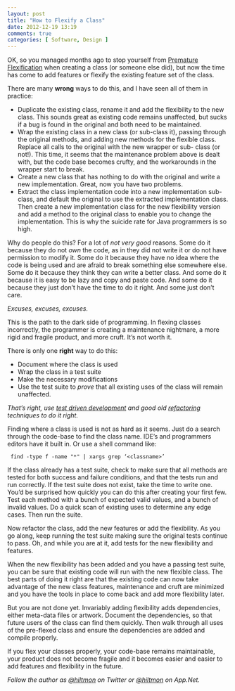 ```yaml
---
layout: post
title: "How to Flexify a Class"
date: 2012-12-19 13:19
comments: true
categories: [ Software, Design ]
---
```


OK, so you managed months ago to stop yourself from [Premature Flexification](https://hiltmon.com/blog/2012/12/19/premature-flexification/) when creating a class (or someone else did), but now the time has come to add features or flexify the existing feature set of the class.

There are many **wrong** ways to do this, and I have seen all of them in practice:

* Duplicate the existing class, rename it and add the flexibility to the new class. This sounds great as existing code remains unaffected, but sucks if a bug is found in the original and both need to be maintained.
* Wrap the existing class in a new class (or sub-class it), passing through the original methods, and adding new methods for the flexible class. Replace all calls to the original with the new wrapper or sub- class (or not!). This time, it seems that the maintenance problem above is dealt with, but the code base becomes crufty, and the workarounds in the wrapper start to break.
* Create a new class that has nothing to do with the original and write a new implementation. Great, now you have two problems.
* Extract the class implementation code into a new implementation sub-class, and default the original to use the extracted implementation class. Then create a new implementation class for the new flexibility version and add a method to the original class to enable you to change the implementation. This is why the suicide rate for Java programmers is so high.

Why do people do this? For a lot of *not very good* reasons. Some do it because they do not *own* the code, as in they did not write it or do not have permission to modify it. Some do it because they have no idea where the code is being used and are afraid to break something else somewhere else. Some do it because they think they can write a better class. And some do it because it is easy to be lazy and copy and paste code. And some do it because they just don’t have the time to do it right. And some just don’t care.

*Excuses, excuses, excuses.*

This is the path to the dark side of programming. In flexing classes incorrectly, the programmer is creating a maintenance nightmare, a more rigid and fragile product, and more cruft. It’s not worth it.

There is only one **right** way to do this:

* Document where the class is used
* Wrap the class in a test suite
* Make the necessary modifications
* Use the test suite to *prove* that all existing uses of the class will remain unaffected.

*That’s right, use [test driven development](http://en.wikipedia.org/wiki/Test-driven_development) and good old [refactoring](http://en.wikipedia.org/wiki/Code_refactoring) techniques to do it right.*

Finding where a class is used is not as hard as it seems. Just do a search through the code-base to find the class name. IDE’s and programmers editors have it built in. Or use a shell command like:

```
 find -type f -name "*" | xargs grep ‘<classname>’
```

If the class already has a test suite, check to make sure that all methods are tested for both success and failure conditions, and that the tests run and run correctly. If the test suite does not exist, take the time to write one. You’d be surprised how quickly you can do this after creating your first few. Test each method with a bunch of expected valid values, and a bunch of invalid values. Do a quick scan of existing uses to determine any edge cases. Then run the suite.

Now refactor the class, add the new features or add the flexibility. As you go along, keep running the test suite making sure the original tests continue to pass. Oh, and while you are at it, add tests for the new flexibility and features.

When the new flexibility has been added and you have a passing test suite, you can be sure that existing code will run with the new flexible class. The best parts of doing it right are that the existing code can now take advantage of the new class features, maintenance and cruft are minimized and you have the tools in place to come back and add more flexibility later.

But you are not done yet. Invariably adding flexibility adds dependencies, either meta-data files or artwork. Document the dependencies, so that future users of the class can find them quickly. Then walk through all uses of the pre-flexed class and ensure the dependencies are added and compile properly.

If you flex your classes properly, your code-base remains maintainable, your product does not become fragile and it becomes easier and easier to add features and flexibility in the future.

*Follow the author as [@hiltmon](http://https://twitter.com/hiltmon) on Twitter or [@hiltmon](http://alpha.app.net/hiltmon) on App.Net.*